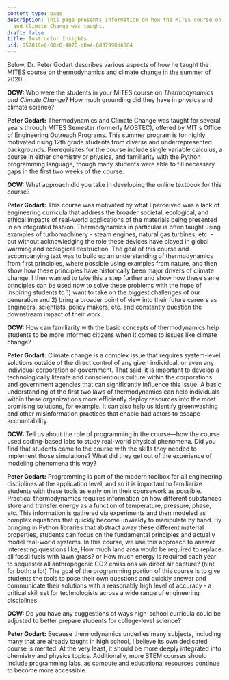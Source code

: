 ```yaml
---
content_type: page
description: This page presents information on how the MITES course on THermodynamics
  and Climate Change was taught.
draft: false
title: Instructor Insights
uid: 957019e6-08c0-4070-b8a4-0d37998d6884
---
```

Below, Dr. Peter Godart describes various aspects of how he taught the MITES course on thermodynamics and climate change in the summer of 2020.

**OCW:** Who were the students in your MITES course on *Thermodynamics and Climate Change*? How much grounding did they have in physics and climate science?

**Peter Godart:** Thermodynamics and Climate Change was taught for several years through MITES Semester (formerly MOSTEC), offered by MIT's Office of Engineering Outreach Programs. This summer program is for highly motivated rising 12th grade students from diverse and underrepresented backgrounds. Prerequisites for the course include single variable calculus, a course in either chemistry or physics, and familiarity with the Python programming language, though many students were able to fill necessary gaps in the first two weeks of the course.

**OCW:** What approach did you take in developing the online textbook for this course?

**Peter Godart:** This course was motivated by what I perceived was a lack of engineering curricula that address the broader societal, ecological, and ethical impacts of real-world applications of the materials being presented in an integrated fashion. Thermodynamics in particular is often taught using examples of turbomachinery - steam engines, natural gas turbines, etc. - but without acknowledging the role these devices have played in global warming and ecological destruction. The goal of this course and accompanying text was to build up an understanding of thermodynamics from first principles, where possible using examples from nature, and then show how these principles have historically been major drivers of climate change. I then wanted to take this a step further and show how these same principles can be used now to solve these problems with the hope of inspiring students to 1) want to take on the biggest challenges of our generation and 2) bring a broader point of view into their future careers as engineers, scientists, policy makers, etc. and constantly question the downstream impact of their work.

**OCW:** How can familiarity with the basic concepts of thermodynamics help students to be more informed citizens when it comes to issues like climate change?

**Peter Godart:** Climate change is a complex issue that requires system-level solutions outside of the direct control of any given individual, or even any individual corporation or government. That said, it is important to develop a technologically literate and conscientious culture within the corporations and government agencies that can significantly influence this issue. A basic understanding of the first two laws of thermodynamics can help individuals within these organizations more efficiently deploy resources into the most promising solutions, for example. It can also help us identify greenwashing and other misinformation practices that enable bad actors to escape accountability.

**OCW:** Tell us about the role of programming in the course—how the course used coding-based labs to study real-world physical phenomena. Did you find that students came to the course with the skills they needed to implement those simulations? What did they get out of the experience of modeling phenomena this way?

**Peter Godart:** Programming is part of the modern toolbox for all engineering disciplines at the application level, and so it is important to familiarize students with these tools as early on in their coursework as possible. Practical thermodynamics requires information on how different substances store and transfer energy as a function of temperature, pressure, phase, etc. This information is gathered via experiments and then modeled as complex equations that quickly become unwieldy to manipulate by hand. By bringing in Python libraries that abstract away these different material properties, students can focus on the fundamental principles and actually model real-world systems. In this course, we use this approach to answer interesting questions like, How much land area would be required to replace all fossil fuels with lawn grass? or How much energy is required each year to sequester all anthropogenic CO2 emissions via direct air capture? (hint for both: a lot) The goal of the programming portion of this course is to give students the tools to pose their own questions and quickly answer and communicate their solutions with a reasonably high level of accuracy - a critical skill set for technologists across a wide range of engineering disciplines.

**OCW:** Do you have any suggestions of ways high-school curricula could be adjusted to better prepare students for college-level science?

**Peter Godart:** Because thermodynamics underlies many subjects, including many that are already taught in high school, I believe its own dedicated course is merited. At the very least, it should be more deeply integrated into chemistry and physics topics. Additionally, more STEM courses should include programming labs, as compute and educational resources continue to become more accessible.